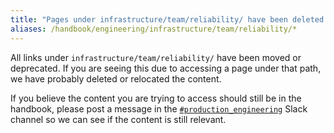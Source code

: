 ```yaml
---
title: "Pages under infrastructure/team/reliability/ have been deleted or moved to infrastructure/team/"
aliases: /handbook/engineering/infrastructure/team/reliability/*
---
```


All links under `infrastructure/team/reliability/` have been moved or deprecated.
If you are seeing this due to accessing a page under that path, we have probably deleted or relocated the content.

If you believe the content you are trying to access should still be in the handbook, please post a message in the [`#production_engineering`](https://gitlab.enterprise.slack.com/archives/C03QC5KNW5N) Slack channel so we can see if the content is still relevant.
